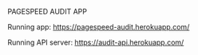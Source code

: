 PAGESPEED AUDIT APP

Running app: https://pagespeed-audit.herokuapp.com/  
   
Running API server: https://audit-api.herokuapp.com/
